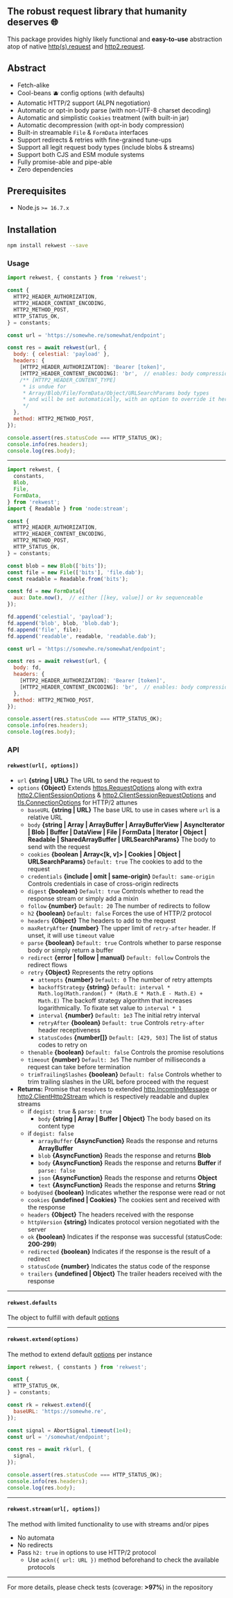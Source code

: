 The robust request library that humanity deserves 🌐
---
This package provides highly likely functional and **easy-to-use** abstraction atop of
native [http(s).request](https://nodejs.org/api/https.html#https_https_request_url_options_callback)
and [http2.request](https://nodejs.org/api/http2.html#http2_clienthttp2session_request_headers_options).

## Abstract

* Fetch-alike
* Cool-beans 🫐 config options (with defaults)
* Automatic HTTP/2 support (ALPN negotiation)
* Automatic or opt-in body parse (with non-UTF-8 charset decoding)
* Automatic and simplistic `Cookies` treatment (with built-in jar)
* Automatic decompression (with opt-in body compression)
* Built-in streamable `File` & `FormData` interfaces
* Support redirects & retries with fine-grained tune-ups
* Support all legit request body types (include blobs & streams)
* Support both CJS and ESM module systems
* Fully promise-able and pipe-able
* Zero dependencies

## Prerequisites

* Node.js `>= 16.7.x`

## Installation

```bash
npm install rekwest --save
```

### Usage

```javascript
import rekwest, { constants } from 'rekwest';

const {
  HTTP2_HEADER_AUTHORIZATION,
  HTTP2_HEADER_CONTENT_ENCODING,
  HTTP2_METHOD_POST,
  HTTP_STATUS_OK,
} = constants;

const url = 'https://somewhe.re/somewhat/endpoint';

const res = await rekwest(url, {
  body: { celestial: 'payload' },
  headers: {
    [HTTP2_HEADER_AUTHORIZATION]: 'Bearer [token]',
    [HTTP2_HEADER_CONTENT_ENCODING]: 'br',  // enables: body compression
    /** [HTTP2_HEADER_CONTENT_TYPE]
     * is undue for
     * Array/Blob/File/FormData/Object/URLSearchParams body types
     * and will be set automatically, with an option to override it here
     */
  },
  method: HTTP2_METHOD_POST,
});

console.assert(res.statusCode === HTTP_STATUS_OK);
console.info(res.headers);
console.log(res.body);
```

---

```javascript
import rekwest, {
  constants,
  Blob,
  File,
  FormData,
} from 'rekwest';
import { Readable } from 'node:stream';

const {
  HTTP2_HEADER_AUTHORIZATION,
  HTTP2_HEADER_CONTENT_ENCODING,
  HTTP2_METHOD_POST,
  HTTP_STATUS_OK,
} = constants;

const blob = new Blob(['bits']);
const file = new File(['bits'], 'file.dab');
const readable = Readable.from('bits');

const fd = new FormData({
  aux: Date.now(),  // either [[key, value]] or kv sequenceable
});

fd.append('celestial', 'payload');
fd.append('blob', blob, 'blob.dab');
fd.append('file', file);
fd.append('readable', readable, 'readable.dab');

const url = 'https://somewhe.re/somewhat/endpoint';

const res = await rekwest(url, {
  body: fd,
  headers: {
    [HTTP2_HEADER_AUTHORIZATION]: 'Bearer [token]',
    [HTTP2_HEADER_CONTENT_ENCODING]: 'br',  // enables: body compression
  },
  method: HTTP2_METHOD_POST,
});

console.assert(res.statusCode === HTTP_STATUS_OK);
console.info(res.headers);
console.log(res.body);
```

### API

#### `rekwest(url[, options])`

* `url` **{string | URL}** The URL to send the request to
* `options` **{Object}**
  Extends [https.RequestOptions](https://nodejs.org/api/https.html#https_https_request_url_options_callback)
  along with
  extra [http2.ClientSessionOptions](https://nodejs.org/api/http2.html#http2_http2_connect_authority_options_listener)
  & [http2.ClientSessionRequestOptions](https://nodejs.org/api/http2.html#http2_clienthttp2session_request_headers_options)
  and [tls.ConnectionOptions](https://nodejs.org/api/tls.html#tls_tls_connect_options_callback)
  for HTTP/2 attunes
  * `baseURL` **{string | URL}** The base URL to use in cases where `url` is a relative URL
  * `body` **{string | Array | ArrayBuffer | ArrayBufferView | AsyncIterator | Blob | Buffer | DataView | File |
    FormData | Iterator | Object | Readable | SharedArrayBuffer | URLSearchParams}** The body to send with the request
  * `cookies` **{boolean | Array<[k, v]> | Cookies | Object | URLSearchParams}** `Default: true` The cookies to add to
    the request
  * `credentials` **{include | omit | same-origin}** `Default: same-origin` Controls credentials in case of cross-origin
    redirects
  * `digest` **{boolean}** `Default: true` Controls whether to read the response stream or simply add a mixin
  * `follow` **{number}** `Default: 20` The number of redirects to follow
  * `h2` **{boolean}** `Default: false` Forces the use of HTTP/2 protocol
  * `headers` **{Object}** The headers to add to the request
  * `maxRetryAfter` **{number}** The upper limit of `retry-after` header. If unset, it will use `timeout` value
  * `parse` **{boolean}** `Default: true` Controls whether to parse response body or simply return a buffer
  * `redirect` **{error | follow | manual}** `Default: follow` Controls the redirect flows
  * `retry` **{Object}** Represents the retry options
    * `attempts` **{number}** `Default: 0` The number of retry attempts
    * `backoffStrategy` **{string}** `Default: interval * Math.log(Math.random() * (Math.E * Math.E - Math.E) + Math.E)`
      The backoff strategy algorithm that increases logarithmically. To fixate set value to `interval * 1`
    * `interval` **{number}** `Default: 1e3` The initial retry interval
    * `retryAfter` **{boolean}** `Default: true` Controls `retry-after` header receptiveness
    * `statusCodes` **{number[]}** `Default: [429, 503]` The list of status codes to retry on
  * `thenable` **{boolean}** `Default: false` Controls the promise resolutions
  * `timeout` **{number}** `Default: 3e5` The number of milliseconds a request can take before termination
  * `trimTrailingSlashes` **{boolean}** `Default: false` Controls whether to trim trailing slashes in the URL before
    proceed with the request
* **Returns:** Promise that resolves to
  extended [http.IncomingMessage](https://nodejs.org/api/http.html#http_class_http_incomingmessage)
  or [http2.ClientHttp2Stream](https://nodejs.org/api/http2.html#http2_class_clienthttp2stream) which is respectively
  readable and duplex streams
  * if `degist: true` & `parse: true`
    * `body` **{string | Array | Buffer | Object}** The body based on its content type
  * if `degist: false`
    * `arrayBuffer` **{AsyncFunction}** Reads the response and returns **ArrayBuffer**
    * `blob` **{AsyncFunction}** Reads the response and returns **Blob**
    * `body` **{AsyncFunction}** Reads the response and returns **Buffer** if `parse: false`
    * `json` **{AsyncFunction}** Reads the response and returns **Object**
    * `text` **{AsyncFunction}** Reads the response and returns **String**
  * `bodyUsed` **{boolean}** Indicates whether the response were read or not
  * `cookies` **{undefined | Cookies}** The cookies sent and received with the response
  * `headers` **{Object}** The headers received with the response
  * `httpVersion` **{string}** Indicates protocol version negotiated with the server
  * `ok` **{boolean}** Indicates if the response was successful (statusCode: **200-299**)
  * `redirected` **{boolean}** Indicates if the response is the result of a redirect
  * `statusCode` **{number}** Indicates the status code of the response
  * `trailers` **{undefined | Object}** The trailer headers received with the response

---

#### `rekwest.defaults`

The object to fulfill with default [options](#rekwesturl-options)

---

#### `rekwest.extend(options)`

The method to extend default [options](#rekwesturl-options) per instance

```javascript
import rekwest, { constants } from 'rekwest';

const {
  HTTP_STATUS_OK,
} = constants;

const rk = rekwest.extend({
  baseURL: 'https://somewhe.re',
});

const signal = AbortSignal.timeout(1e4);
const url = '/somewhat/endpoint';

const res = await rk(url, {
  signal,
});

console.assert(res.statusCode === HTTP_STATUS_OK);
console.info(res.headers);
console.log(res.body);
```

---

#### `rekwest.stream(url[, options])`

The method with limited functionality to use with streams and/or pipes

* No automata
* No redirects
* Pass `h2: true` in options to use HTTP/2 protocol
  * Use `ackn({ url: URL })` method beforehand to check the available protocols

---

For more details, please check tests (coverage: **>97%**) in the repository
